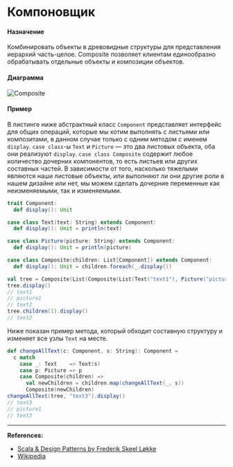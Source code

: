 # Компоновщик

#### Назначение

Комбинировать объекты в древовидные структуры для представления иерархий часть-целое. 
Composite позволяет клиентам единообразно обрабатывать отдельные объекты и композиции объектов.

#### Диаграмма

![Composite](https://upload.wikimedia.org/wikipedia/commons/5/5a/Composite_UML_class_diagram_%28fixed%29.svg?uselang=ru)

#### Пример

В листинге ниже абстрактный класс `Component` представляет интерфейс для общих операций, 
которые мы хотим выполнять с листьями или композитами, в данном случае только с одним методом с именем `display`.
`case class`-ы `Text` и `Picture` — это два листовых объекта, оба они реализуют `display`.
`case class Composite` содержит любое количество дочерних компонентов, то есть листьев или других составных частей.
В зависимости от того, насколько тяжелыми являются наши листовые объекты, 
или выполняют ли они другие роли в нашем дизайне или нет, 
мы можем сделать дочерние переменные как неизменяемыми, так и изменяемыми.

```scala
trait Component:
  def display(): Unit

case class Text(text: String) extends Component:
  def display(): Unit = println(text)

case class Picture(picture: String) extends Component:
  def display(): Unit = println(picture)

case class Composite(children: List[Component]) extends Component:
  def display(): Unit = children.foreach(_.display())
```

```scala
val tree = Composite(List(Composite(List(Text("text1"), Picture("picture1"))), Text("text2")))
tree.display()
// text1
// picture1
// text2
tree.children(1).display()
// text2
```

Ниже показан пример метода, который обходит составную структуру и изменяет все узлы `Text` на месте.

```scala
def changeAllText(c: Component, s: String): Component =
  c match
    case _: Text    => Text(s)
    case p: Picture => p
    case Composite(children) =>
      val newChildren = children.map(changeAllText(_, s))
      Composite(newChildren)
changeAllText(tree, "text3").display()
// text3
// picture1
// text3
```


---

**References:**
- [Scala & Design Patterns by Frederik Skeel Løkke](https://www.scala-lang.org/old/sites/default/files/FrederikThesis.pdf)
- [Wikipedia](https://ru.wikipedia.org/wiki/%D0%9A%D0%BE%D0%BC%D0%BF%D0%BE%D0%BD%D0%BE%D0%B2%D1%89%D0%B8%D0%BA_(%D1%88%D0%B0%D0%B1%D0%BB%D0%BE%D0%BD_%D0%BF%D1%80%D0%BE%D0%B5%D0%BA%D1%82%D0%B8%D1%80%D0%BE%D0%B2%D0%B0%D0%BD%D0%B8%D1%8F))
